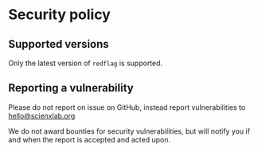 # Security policy


## Supported versions

Only the latest version of `redflag` is supported.


## Reporting a vulnerability

Please do not report on issue on GitHub, instead report vulnerabilities to hello@scienxlab.org

We do not award bounties for security vulnerabilities, but will notify you if and when the report is accepted and acted upon.
